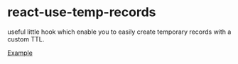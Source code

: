 # react-use-temp-records

useful little hook which enable you to easily create temporary records with a custom TTL.

[Example]()

